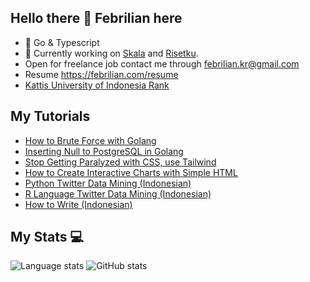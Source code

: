 ## Hello there 👋 Febrilian here

- 🚀 Go & Typescript
- 🔭 Currently working on [Skala](https://skala.co.id) and [Risetku](https://risetku.com).
- Open for freelance job contact me through febrilian.kr@gmail.com
- Resume https://febrilian.com/resume
- [Kattis University of Indonesia Rank](https://open.kattis.com/universities/ui.ac.id#:~:text=Febrilian%20Kristiawan)

## My Tutorials

- [How to Brute Force with Golang](https://febriliankr.medium.com/how-to-brute-force-with-go-golang-277131e8a163)
- [Inserting Null to PostgreSQL in Golang](https://febriliankr.medium.com/inserting-null-to-postgresql-in-golang-f1ae41cc2b91)
- [Stop Getting Paralyzed with CSS, use Tailwind](https://febriliankr.medium.com/stop-getting-paralyzed-with-css-use-tailwind-c6c5aa64d7ee)
- [How to Create Interactive Charts with Simple HTML](https://febriliankr.medium.com/how-to-create-interactive-charts-with-simple-html-c75f43dbea39)
- [Python Twitter Data Mining (Indonesian)](https://febriliankr.medium.com/cara-mining-data-di-twitter-dengan-python-dan-ekspor-dalam-csv-b26ccf04d63a)
- [R Language Twitter Data Mining (Indonesian)](https://febriliankr.medium.com/cara-data-mining-dari-twitter-dengan-r-language-e7fb937da21f)
- [How to Write (Indonesian)](https://risetku-team.notion.site/risetku-team/Pop-Article-dd0d6fc7a27a49aa899d5511ae620f8b)

## My Stats 💻

![Language stats](https://github-readme-stats.vercel.app/api/top-langs/?username=febriliankr&hide=javascript,html,scss,css,sass,shell)
![GitHub stats](https://github-readme-stats.vercel.app/api?username=febriliankr&show_icons=true&theme=tokyonight)
